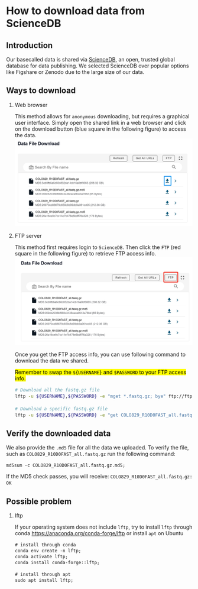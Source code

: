# How to download data from ScienceDB
## Introduction
Our basecalled data is shared via [ScienceDB](https://www.scidb.cn/en), an open, trusted global database for data publishing. We selected ScienceDB over popular options like Figshare or Zenodo due to the large size of our data.

## Ways to download
1. Web browser

    This method allows for `anonymous` downloading, but requires a graphical user interface. Simply open the shared link in a web browser and click on the download button (blue square in the following figure) to access the data.
    ![fig1](./sciencedb_fig1.png)


   
2. FTP server

   This method first requires login to `ScienceDB`. Then click the `FTP` (red square in the following figure) to retrieve FTP access info.
   ![fig2](./sciencedb_fig2.png)

   Once you get the FTP access info, you can use following command to download the data we shared.

   <mark>Remember to swap the `${USERNAME}` and `$PASSWORD` to your FTP access info.</mark>
   ```bash
   # Download all the fastq.gz file
   lftp -u ${USERNAME},${PASSWORD} -e "mget *.fastq.gz; bye" ftp://ftp-upload.scidb.cn:2121;

   # Download a specific fastq.gz file
   lftp -u ${USERNAME},${PASSWORD} -e "get COLO829_R10D0FAST_all.fastq.gz; bye" ftp://ftp-upload.scidb.cn:2121;
   ```

## Verify the downloaded data
We also provide the `.md5` file for all the data we uploaded. To verify the file, such as `COLO829_R10D0FAST_all.fastq.gz` run the following command:
```
md5sum -c COLO829_R10D0FAST_all.fastq.gz.md5;
```
    
If the MD5 check passes, you will receive:
`COLO829_R10D0FAST_all.fastq.gz: OK`


## Possible problem
1. lftp
   
   If your operating system does not include `lftp`, try to install `lftp` through conda <https://anaconda.org/conda-forge/lftp> or install `apt` on Ubuntu
   ```
   # install through conda
   conda env create -n lftp;
   conda activate lftp;
   conda install conda-forge::lftp;

   # install through apt
   sudo apt install lftp;
   ```
